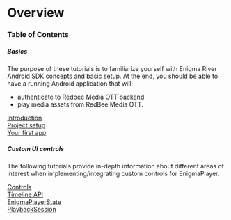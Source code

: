 # Overview


### Table of Contents

##### Basics

The purpose of these tutorials is to familiarize yourself with Enigma River Android SDK concepts and basic setup.
At the end, you should be able to have a running Android application that will:
* authenticate to Redbee Media OTT backend
* play media assets from RedBee Media OTT.

[Introduction](introduction.md)<br />
[Project setup](project_setup.md)<br />
[Your first app](your_first_app.md)<br />

##### Custom UI controls

The following tutorials provide in-depth information about different areas of interest when
implementing/integrating custom controls for EnigmaPlayer.

[Controls](controls.md)<br/>
[Timeline API](timeline.md)<br/>
[EnigmaPlayerState](enigma_player_state.md)<br/>
[PlaybackSession](playback_session.md)<br/>
